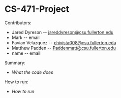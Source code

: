 # CS-471-Project

Contributors:
  - Jared Dyreson    --  jareddyreson@csu.fullerton.edu
  - Mark -- email
  - Favian Velazquez -- chivista008@csu.fullerton.edu
  - Matthew Padden   --  Paddenmatt@csu.fullerton.edu
  - name -- email

Summary:
  - *What the code does*

How to run:
  - *How to run*
